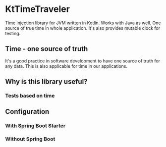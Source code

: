 # KtTimeTraveler

Time injection library for JVM written in Kotlin. Works with Java as well.
One source of true time in whole application. It's also provides mutable clock for testing.

## Time - one source of truth

It's a good practice in software development to have one source of truth for any data. 
This is also applicable for time in our applications.

## Why is this library useful? 

### Tests based on time



## Configuration


### With Spring Boot Starter


### Without Spring Boot
